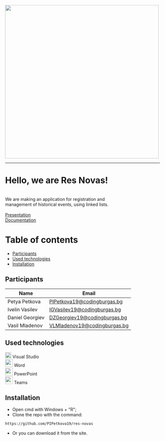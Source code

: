 <img src= "Logo/logo.jpg" width="500">

---

# Hello, we are Res Novas!
<br>
We are making an application for registration and<br>
management of historical events, using linked lists. <br><br>
<a href="Documents/Presentation.pptx" >Presentation</a><br>      
<a href="Documents/Documentation.pptx" >Documentation</a>

# Table of contents
 
+ [Participants](#participants)
+ [Used technologies](#used-technologies)
+ [Installation](#installation)
 

## Participants <a name = "participants"></a>

Name | Email
-------|------------
Petya Petkova | PIPetkova19@codingburgas.bg
Ivelin Vasilev | IGVasilev19@codingburgas.bg
Daniel Georgiev | DZGeorgiev19@codingburgas.bg
Vasil Mladenov | VLMladenov19@codingburgas.bg


 

##  Used technologies <a name = "used-technologies"></a>

 
<img src = "https://upload.wikimedia.org/wikipedia/commons/thumb/5/59/Visual_Studio_Icon_2019.svg/1200px-Visual_Studio_Icon_2019.svg.png"  width = "20"> Visual Studio  <br>
<img src = "https://logodownload.org/wp-content/uploads/2018/10/word-logo-1-1.png" width= "25"> Word <br>
<img src = "https://upload.wikimedia.org/wikipedia/commons/3/3b/Microsoft_PowerPoint_Logo.png" width ="25"> PowerPoint <br> 
<img src = "https://heliocentrix.co.uk/wp-content/uploads/2020/04/microsoft-teams-logo-png_480-480.png" width = "25"> Teams <br>


##  Installation
<a name = "installation"></a>


 

 - Open cmd with Windows + "R"; <br>
 - Clone the repo with the command: <br>
```bash
https://github.com/PIPetkova19/res-novas
```
 
- Or you can download it from the site.
